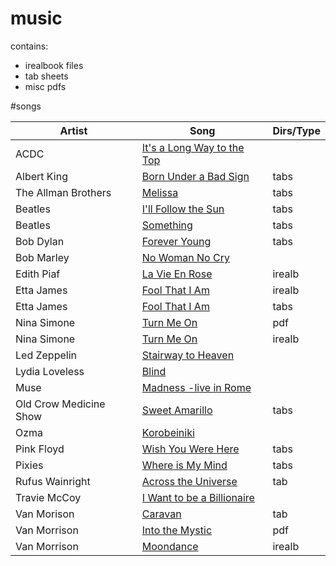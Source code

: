 # music
contains:
* irealbook files
* tab sheets
* misc pdfs

#songs

| **Artist** | **Song** | **Dirs/Type** |
| -------- | -------- | -------- |
| ACDC | [It's a Long Way to the Top](https://www.youtube.com/watch?v=-sUXMzkh-jI) | |
| Albert King | [Born Under a Bad Sign](https://www.youtube.com/watch?v=uAFO4cBlS8o) | tabs |
| The Allman Brothers | [Melissa](https://www.youtube.com/watch?v=WFJ20eNspzo) | tabs |
| Beatles | [I'll Follow the Sun](https://www.youtube.com/watch?v=Jwgtf0Zo-Ck) | tabs |
| Beatles | [Something](https://www.youtube.com/watch?v=0xeu-mN-NQs) | tabs |
| Bob Dylan | [Forever Young](https://www.youtube.com/watch?v=jtFEzhaNrT4) | tabs |
| Bob Marley | [No Woman No Cry](https://www.youtube.com/watch?v=jGqrvn3q1oo) | |
| Edith Piaf | [La Vie En Rose](https://www.youtube.com/watch?v=0feNVUwQA8U) | irealb |
| Etta James | [Fool That I Am](https://www.youtube.com/watch?v=esn9e6dbk-Y) | irealb |
| Etta James | [Fool That I Am](https://www.youtube.com/watch?v=esn9e6dbk-Y) | tabs |
| Nina Simone | [Turn Me On](https://www.youtube.com/watch?v=WiRFLaSpSh4) | pdf |
| Nina Simone | [Turn Me On](https://www.youtube.com/watch?v=WiRFLaSpSh4) | irealb |
| Led Zeppelin | [Stairway to Heaven](https://www.youtube.com/watch?v=8pPvNqOb6RA) | |
| Lydia Loveless | [Blind](https://www.youtube.com/watch?v=FwxWKr_A3r0) | |
| Muse | [Madness -live in Rome](https://www.youtube.com/watch?v=6w5KCf8hXvo) | |
| Old Crow Medicine Show | [Sweet Amarillo](https://www.youtube.com/watch?v=4-NaZzG5eAU) | tabs |
| Ozma | [Korobeiniki](https://www.youtube.com/watch?v=BFzQL9AQBL4) | |
| Pink Floyd | [Wish You Were Here](https://www.youtube.com/watch?v=3j8mr-gcgoI) | tabs |
| Pixies | [Where is My Mind](https://www.youtube.com/watch?v=-gkibxWr0DY) | tabs | 
| Rufus Wainright | [Across the Universe](https://www.youtube.com/watch?v=cAe1lVDbLf0) | tab |
| Travie McCoy | [I Want to be a Billionaire](https://www.youtube.com/watch?v=8aRor905cCw) | |
| Van Morison | [Caravan](https://www.youtube.com/watch?v=vJXVD-nSSKE) | tab |
| Van Morrison | [Into the Mystic](https://www.youtube.com/watch?v=CEvsDuJYEnI) | pdf |
| Van Morrison | [Moondance](https://www.youtube.com/watch?v=6lFxGBB4UGU) | irealb |

